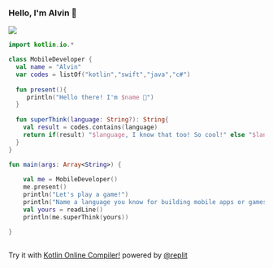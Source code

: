 ### Hello, I'm Alvin 👋
![](https://github-profile-trophy.vercel.app/?username=blackchalk)

```kotlin
import kotlin.io.*

class MobileDeveloper {
  val name = "Alvin"
  var codes = listOf("kotlin","swift","java","c#")
  
  fun present(){
     println("Hello there! I'm $name 👋")
  }
  
  fun superThink(language: String?): String{
    val result = codes.contains(language)
    return if(result) "$language, I know that too! So cool!" else "$language, Wow I don't know that. Teach me!"
  }
}

fun main(args: Array<String>) {
    
    val me = MobileDeveloper()
    me.present()
    println("Let's play a game!")
    println("Name a language you know for building mobile apps or games! Go!")
    val yours = readLine()
    println(me.superThink(yours))
    
}
    
```
Try it with [Kotlin Online Compiler!](https://repl.it/languages/kotlin)
powered by [@replit](https://twitter.com/replit)
<!--
**blackchalk/blackchalk** is a ✨ _special_ ✨ repository because its `README.md` (this file) appears on your GitHub profile.
-->
